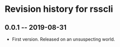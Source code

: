 # Revision history for rsscli

## 0.0.1 -- 2019-08-31

* First version. Released on an unsuspecting world.
